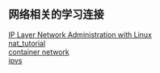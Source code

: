 ## 网络相关的学习连接

[IP Layer Network Administration with Linux](http://linux-ip.net/html/index.html)  
[nat_tutorial](https://www.karlrupp.net/en/computer/nat_tutorial)  
[container network](https://medium.com/@arpitkh96/basics-of-container-networking-with-linux-part-1-3a3cdc64c87a)  
[ipvs](http://www.linuxvirtualserver.org/zh/lvs3.html)  
